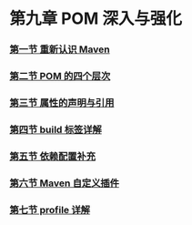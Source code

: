 # 第九章 POM 深入与强化

### [第一节 重新认识 Maven](第九章POM%20深入与强化/第一节%20重新认识%20Maven.md)

### [第二节 POM 的四个层次](第九章POM%20深入与强化/第二节%20POM%20的四个层次.md)

### [第三节 属性的声明与引用](第九章POM%20深入与强化/第三节%20属性的声明与引用.md)

### [第四节 build 标签详解](第九章POM%20深入与强化/第四节%20build%20标签详解.md)

### [第五节 依赖配置补充](第九章POM%20深入与强化/第五节%20依赖配置补充.md)

### [第六节 Maven 自定义插件](第九章POM%20深入与强化/第六节%20Maven%20自定义插件.md)

### [第七节 profile 详解](第九章POM%20深入与强化/第七节%20profile%20详解.md)





























